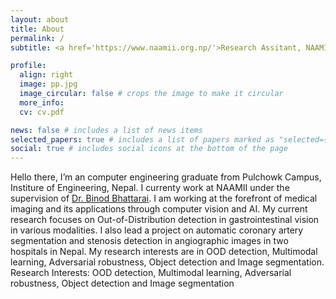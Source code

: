 ```yaml
---
layout: about
title: About
permalink: /
subtitle: <a href='https://www.naamii.org.np/'>Research Assitant, NAAMI</a> and <a href='https://fogsphere.com/'>Computer Vision Research Engineer</a>

profile:
  align: right
  image: pp.jpg
  image_circular: false # crops the image to make it circular
  more_info: 
  cv: cv.pdf

news: false # includes a list of news items
selected_papers: true # includes a list of papers marked as "selected={true}"
social: true # includes social icons at the bottom of the page
---
```


Hello there, I’m an computer engineering graduate from Pulchowk Campus, Institure of Engineering, Nepal. I currenty work at NAAMII under the supervision of <a href='https://scholar.google.com/citations?user=PDEi58sAAAAJ'>Dr. Binod Bhattarai</a>. I am working at the forefront of medical imaging and its applications through computer vision and AI. My current research focuses on Out-of-Distribution detection in gastrointestinal vision in various modalities. I also lead a project on automatic coronary artery segmentation and stenosis detection in angiographic images in two hospitals in Nepal. My research interests are in OOD detection, Multimodal learning, Adversarial robustness, Object detection and Image segmentation. 
Research Interests: OOD detection, Multimodal learning, Adversarial robustness, Object detection and Image segmentation
